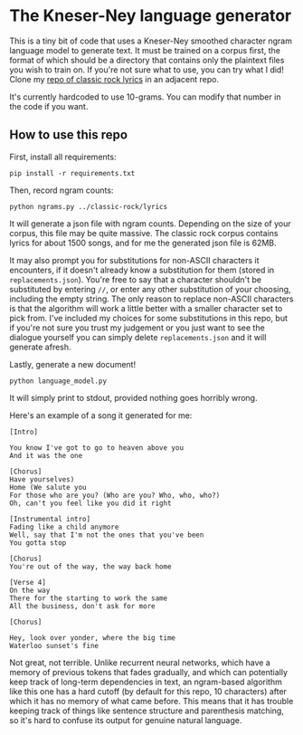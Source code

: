 # The Kneser-Ney language generator

This is a tiny bit of code that uses a Kneser-Ney smoothed character ngram language model to generate text. 
It must be trained on a corpus first, the format of which should be a directory that contains only the plaintext files you wish to train on.
If you're not sure what to use, you can try what I did! Clone my [repo of classic rock lyrics](https://github.com/cstuartroe/classic-rock) in an adjacent repo.

It's currently hardcoded to use 10-grams. You can modify that number in the code if you want.

## How to use this repo

First, install all requirements:

```
pip install -r requirements.txt
```

Then, record ngram counts:

```
python ngrams.py ../classic-rock/lyrics
```

It will generate a json file with ngram counts. Depending on the size of your corpus, this file may be quite massive. The classic rock corpus contains lyrics for
about 1500 songs, and for me the generated json file is 62MB.

It may also prompt you for substitutions for non-ASCII characters it encounters, if it doesn't already know a substitution for them (stored in `replacements.json`).
You're free to say that a character shouldn't be substituted by entering `//`, or enter any other substitution of your choosing, including the empty string.
The only reason to replace non-ASCII characters is that the algorithm will work a little better with a smaller character set to pick from.
I've included my choices for some substitutions in this repo, but if you're
not sure you trust my judgement or you just want to see the dialogue yourself you can simply delete `replacements.json` and it will generate afresh.

Lastly, generate a new document!

```
python language_model.py
```

It will simply print to stdout, provided nothing goes horribly wrong.

Here's an example of a song it generated for me:

```
[Intro]

You know I've got to go to heaven above you
And it was the one

[Chorus]
Have yourselves)
Home (We salute you
For those who are you? (Who are you? Who, who, who?)
Oh, can't you feel like you did it right

[Instrumental intro]
Fading like a child anymore
Well, say that I'm not the ones that you've been
You gotta stop

[Chorus]
You're out of the way, the way back home

[Verse 4]
On the way
There for the starting to work the same
All the business, don't ask for more

[Chorus]

Hey, look over yonder, where the big time
Waterloo sunset's fine
```

Not great, not terrible. Unlike recurrent neural networks, which have a memory of previous tokens that fades gradually, and which can potentially keep
track of long-term dependencies in text, an ngram-based algorithm like this one has a hard cutoff (by default for this repo, 10 characters) after which
it has no memory of what came before. This means that it has trouble keeping track of things like sentence structure and parenthesis matching, so it's
hard to confuse its output for genuine natural language.
